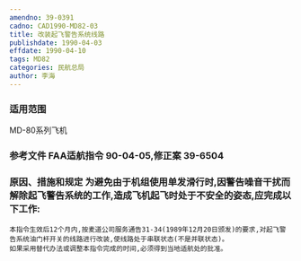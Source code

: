 ```yaml
---
amendno: 39-0391
cadno: CAD1990-MD82-03
title: 改装起飞警告系统线路
publishdate: 1990-04-03
effdate: 1990-04-10
tags: MD82
categories: 民航总局
author: 李海
---
```


### 适用范围 
MD-80系列飞机

<!--more-->
### 参考文件    FAA适航指令 90-04-05,修正案 39-6504 

### 原因、措施和规定     为避免由于机组使用单发滑行时,因警告噪音干扰而解除起飞警告系统的工作,造成飞机起飞时处于不安全的姿态,应完成以下工作: 
    本指令生效后12个月内,按麦道公司服务通告31-34(1989年12月20日颁发)的要求,对起飞警告系统油门杆开关的线路进行改装,使线路处于串联状态(不是并联状态)。 
    如果采用替代办法或调整本指令完成的时间,必须得到当地适航处的批准。
